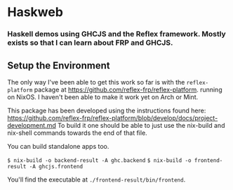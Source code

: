 # Haskweb

### Haskell demos using GHCJS and the Reflex framework. Mostly exists so that I can learn about FRP and GHCJS.

## Setup the Environment

The only way I've been able to get this work so far is with the
`reflex-platform` package at
https://github.com/reflex-frp/reflex-platform. running on NixOS. I
haven't been able to make it work yet on Arch or Mint.

This package has been developed using the instructions found here: https://github.com/reflex-frp/reflex-platform/blob/develop/docs/project-development.md To build it one should be able to just use the nix-build and nix-shell commands towards the end of that file.

You can build standalone apps too.

`$ nix-build -o backend-result -A ghc.backend`
`$ nix-build -o frontend-result -A ghcjs.frontend`

You'll find the executable at `./frontend-result/bin/frontend`.
